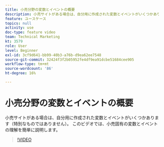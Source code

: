 ```yaml
---
title: 小売分野の変数とイベントの概要
description: 小売サイトがある場合は、自分用に作成された変数とイベントがいくつかあります（特別なものではありません）。 このビデオでは、小売固有の変数とイベントの理解を簡単に説明します。
feature: ユースケース
topics: null
activity: use
doc-type: feature video
team: Technical Marketing
kt: 3579
role: User
level: Beginner
exl-id: 3cf9d641-bb99-40b3-a76b-d9ea62ee7548
source-git-commit: 32424f3f2b05952fe4df9ea91dcbe51684cee905
workflow-type: tm+mt
source-wordcount: '86'
ht-degree: 16%

---
```


# 小売分野の変数とイベントの概要

小売サイトがある場合は、自分用に作成された変数とイベントがいくつかあります（特別なものではありません）。 このビデオでは、小売固有の変数とイベントの理解を簡単に説明します。

>[!VIDEO](https://video.tv.adobe.com/v/28750/?quality=12)
